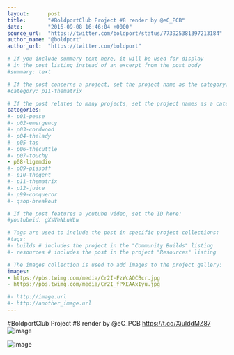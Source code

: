 ```yaml
---
layout:      post
title:       "#BoldportClub Project #8 render by @eC_PCB"
date:        "2016-09-08 16:46:04 +0000"
source_url:  "https://twitter.com/boldport/status/773925381397213184"
author_name: "@boldport"
author_url:  "https://twitter.com/boldport"

# If you include summary text here, it will be used for display
# in the post listing instead of an excerpt from the post body
#summary: text

# If the post concerns a project, set the project name as the category:
#category: p11-thematrix

# If the post relates to many projects, set the project names as a categories array:
categories:
#- p01-pease
#- p02-emergency
#- p03-cordwood
#- p04-thelady
#- p05-tap
#- p06-thecuttle
#- p07-touchy
- p08-ligemdio
#- p09-pissoff
#- p10-thegent
#- p11-thematrix
#- p12-juice
#- p99-conqueror
#- qsop-breakout

# If the post features a youtube video, set the ID here:
#youtubeid: gXsVeNLuWLw

# Tags are used to include the post in specific project collections:
#tags:
#- builds # includes the project in the "Community Builds" listing
#- resources # includes the post in the project "Resources" listing

# The images collection is used to add images to the project gallery:
images:
- https://pbs.twimg.com/media/Cr2I-FzWcAQCBcr.jpg
- https://pbs.twimg.com/media/Cr2I_fPXEAAxIyu.jpg

#- http://image.url
#- http://another_image.url
---
```


#BoldportClub Project #8 render by @eC_PCB https://t.co/XiuIddMZ87
![image](https://pbs.twimg.com/media/Cr2I-FzWcAQCBcr.jpg)

![image](https://pbs.twimg.com/media/Cr2I_fPXEAAxIyu.jpg)



